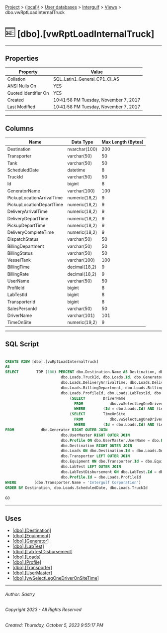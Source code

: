 #### 

[Project](../../../../index.md) > [(local)\\](../../../index.md) > [User databases](../../index.md) > [Intergulf](../index.md) > [Views](Views.md) > dbo.vwRptLoadInternalTruck

# ![Views](../../../../Images/View32.png) [dbo].[vwRptLoadInternalTruck]

---

## <a name="#properties"></a>Properties

| Property | Value |
|---|---|
| Collation | SQL_Latin1_General_CP1_CI_AS |
| ANSI Nulls On | YES |
| Quoted Identifier On | YES |
| Created | 10:41:58 PM Tuesday, November 7, 2017 |
| Last Modified | 10:41:58 PM Tuesday, November 7, 2017 |


---

## <a name="#columns"></a>Columns

| Name | Data Type | Max Length (Bytes) |
|---|---|---|
| Destination | nvarchar(100) | 200 |
| Transporter | varchar(50) | 50 |
| Tank | varchar(50) | 50 |
| ScheduledDate | datetime | 8 |
| TruckId | varchar(50) | 50 |
| Id | bigint | 8 |
| GeneratorName | varchar(100) | 100 |
| PickupLocationArrivalTime | numeric(18,2) | 9 |
| PickupLocationDepartTime | numeric(18,2) | 9 |
| DeliveryArrivalTime | numeric(18,2) | 9 |
| DeliveryDepartTime | numeric(18,2) | 9 |
| PickupDepartTime | numeric(18,2) | 9 |
| DeliveryCompleteTime | numeric(18,2) | 9 |
| DispatchStatus | varchar(50) | 50 |
| BillingDepartment | varchar(50) | 50 |
| BillingStatus | varchar(50) | 50 |
| VesselTank | varchar(100) | 100 |
| BillingTime | decimal(18,2) | 9 |
| BillingRate | decimal(18,2) | 9 |
| UserName | varchar(50) | 50 |
| ProfileId | bigint | 8 |
| LabTestId | bigint | 8 |
| TransporterId | bigint | 8 |
| SalesPersonId | varchar(50) | 50 |
| DriverName | varchar(101) | 101 |
| TimeOnSite | numeric(19,2) | 9 |


---

## <a name="#sqlscript"></a>SQL Script

```sql

CREATE VIEW [dbo].[vwRptLoadInternalTruck]
AS
SELECT        TOP (100) PERCENT dbo.Destination.Name AS Destination, dbo.Transporter.Name AS Transporter, dbo.Loads.TankNumber AS Tank, dbo.Loads.ScheduledDate, 
                         dbo.Loads.TruckId, dbo.Loads.Id, dbo.Generator.Name AS GeneratorName, dbo.Loads.PickupLocationArrivalTime, dbo.Loads.PickupLocationDepartTime, 
                         dbo.Loads.DeliveryArrivalTime, dbo.Loads.DeliveryDepartTime, dbo.Loads.PickupDepartTime, dbo.Loads.DeliveryCompleteTime, dbo.Loads.DispatchStatus, 
                         dbo.Loads.BillingDepartment, dbo.Loads.BillingStatus, dbo.Loads.VesselTank, dbo.Loads.BillingTime, dbo.Loads.BillingRate, dbo.UserMaster.UserName, 
                         dbo.Loads.ProfileId, dbo.Loads.LabTestId, dbo.Loads.TransporterId, dbo.Profile.SalesPersonId,
                             (SELECT        DriverName
                               FROM            dbo.vwSelectLegOneDriverOnSiteTime
                               WHERE        (Id = dbo.Loads.Id) AND (LegNumber = 1)) AS DriverName,
                             (SELECT        TimeOnSite
                               FROM            dbo.vwSelectLegOneDriverOnSiteTime AS vwSelectLegOneDriverOnSiteTime_1
                               WHERE        (Id = dbo.Loads.Id) AND (LegNumber = 1)) AS TimeOnSite
FROM            dbo.Generator RIGHT OUTER JOIN
                         dbo.UserMaster RIGHT OUTER JOIN
                         dbo.Profile ON dbo.UserMaster.UserName = dbo.Profile.SalesPersonId ON dbo.Generator.Id = dbo.Profile.GeneratorId RIGHT OUTER JOIN
                         dbo.Destination RIGHT OUTER JOIN
                         dbo.Loads ON dbo.Destination.Id = dbo.Loads.DestinationId LEFT OUTER JOIN
                         dbo.Transporter LEFT OUTER JOIN
                         dbo.Equipment ON dbo.Transporter.Id = dbo.Equipment.TransporterId ON dbo.Loads.TruckId = dbo.Equipment.Id LEFT OUTER JOIN
                         dbo.LabTest LEFT OUTER JOIN
                         dbo.LabTestDisbursement ON dbo.LabTest.Id = dbo.LabTestDisbursement.LabTestId ON dbo.Loads.LabTestId = dbo.LabTest.Id ON 
                         dbo.Profile.Id = dbo.Loads.ProfileId
WHERE        (dbo.Transporter.Name = 'Intergulf Corporation')
ORDER BY Destination, dbo.Loads.ScheduledDate, dbo.Loads.TruckId

GO

```


---

## <a name="#uses"></a>Uses

* [[dbo].[Destination]](../Tables/dbo_Destination.md)
* [[dbo].[Equipment]](../Tables/dbo_Equipment.md)
* [[dbo].[Generator]](../Tables/dbo_Generator.md)
* [[dbo].[LabTest]](../Tables/dbo_LabTest.md)
* [[dbo].[LabTestDisbursement]](../Tables/dbo_LabTestDisbursement.md)
* [[dbo].[Loads]](../Tables/dbo_Loads.md)
* [[dbo].[Profile]](../Tables/dbo_Profile.md)
* [[dbo].[Transporter]](../Tables/dbo_Transporter.md)
* [[dbo].[UserMaster]](../Tables/dbo_UserMaster.md)
* [[dbo].[vwSelectLegOneDriverOnSiteTime]](dbo_vwSelectLegOneDriverOnSiteTime.md)


---

###### Author:  Sastry

###### Copyright 2023 - All Rights Reserved

###### Created: Thursday, October 5, 2023 9:55:17 PM

